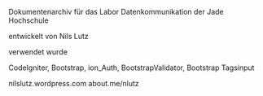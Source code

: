 Dokumentenarchiv für das Labor Datenkommunikation
der Jade Hochschule

entwickelt von Nils Lutz

verwendet wurde

CodeIgniter,
Bootstrap,
ion_Auth,
BootstrapValidator,
Bootstrap Tagsinput

nilslutz.wordpress.com
about.me/nlutz
